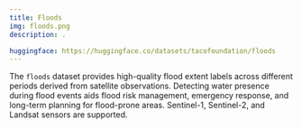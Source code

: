 ```yaml
---
title: Floods
img: floods.png
description: .

huggingface: https://huggingface.co/datasets/tacofoundation/floods
---
```


The `floods` dataset provides high-quality flood extent labels across different periods derived from satellite observations. Detecting water presence during flood events aids flood risk management, emergency response, and long-term planning for flood-prone areas. Sentinel-1, Sentinel-2, and Landsat sensors are supported.